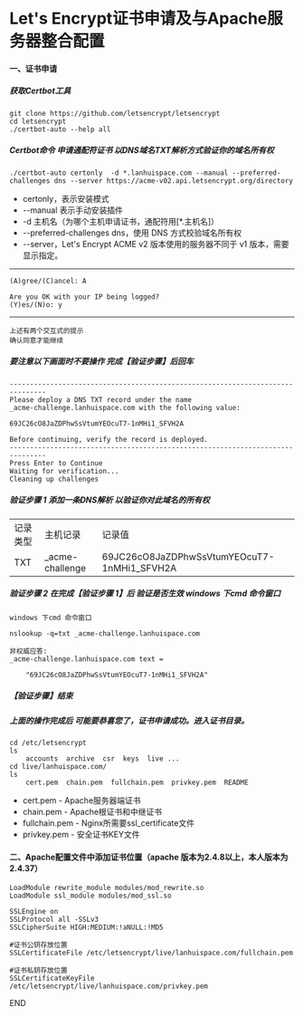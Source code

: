 # Let's Encrypt证书申请及与Apache服务器整合配置
####	一、证书申请
##### 获取Certbot工具
	git clone https://github.com/letsencrypt/letsencrypt
	cd letsencrypt
	./certbot-auto --help all
	
##### Certbot命令 申请通配符证书 以DNS域名TXT解析方式验证你的域名所有权
	./certbot-auto certonly  -d *.lanhuispace.com --manual --preferred-challenges dns --server https://acme-v02.api.letsencrypt.org/directory 
	
*	certonly，表示安装模式
*	--manual 表示手动安装插件
*	-d 主机名（为哪个主机申请证书，通配符用[*.主机名]）
*	--preferred-challenges dns，使用 DNS 方式校验域名所有权
*	--server，Let's Encrypt ACME v2 版本使用的服务器不同于 v1 版本，需要显示指定。
	
-------------------------------------------------------------------------------
	(A)gree/(C)ancel: A
	
	Are you OK with your IP being logged?
	(Y)es/(N)o: y
-------------------------------------------------------------------------------
	
	上述有两个交互式的提示
	确认同意才能继续

#####	要注意以下画面时不要操作 完成【验证步骤】后回车
	-------------------------------------------------------------------------------
	Please deploy a DNS TXT record under the name
	_acme-challenge.lanhuispace.com with the following value:

	69JC26cO8JaZDPhwSsVtumYEOcuT7-1nMHi1_SFVH2A

	Before continuing, verify the record is deployed.
	-------------------------------------------------------------------------------
	Press Enter to Continue
	Waiting for verification...
	Cleaning up challenges
#####	验证步骤 1 添加一条DNS解析 以验证你对此域名的所有权
<div>
	<table border="0">
		<tr>
			<td>记录类型</td>
			<td>主机记录</td>
			<td>记录值</td>
		</tr>
		<tr>
			<td>TXT</td>
			<td>_acme-challenge</td>
			<td>69JC26cO8JaZDPhwSsVtumYEOcuT7-1nMHi1_SFVH2A</td>
		</tr>
	</table>
</div>

#####	验证步骤 2 在完成【验证步骤 1】后 验证是否生效 windows 下cmd 命令窗口
	windows 下cmd 命令窗口
	
	nslookup -q=txt _acme-challenge.lanhuispace.com
	
	非权威应答:
	_acme-challenge.lanhuispace.com text =

        "69JC26cO8JaZDPhwSsVtumYEOcuT7-1nMHi1_SFVH2A"

	
#####	【验证步骤】结束

#####	上面的操作完成后 可能要恭喜您了，证书申请成功。进入证书目录。

	cd /etc/letsencrypt
	ls
		accounts  archive  csr  keys  live ...
	cd live/lanhuispace.com/
	ls 
		cert.pem  chain.pem  fullchain.pem  privkey.pem  README

*	cert.pem  		- Apache服务器端证书
*	chain.pem  		- Apache根证书和中继证书
*	fullchain.pem	- Nginx所需要ssl_certificate文件
*	privkey.pem 	- 安全证书KEY文件
		
####	二、Apache配置文件中添加证书位置（apache 版本为2.4.8以上，本人版本为2.4.37）
	
	LoadModule rewrite_module modules/mod_rewrite.so
	LoadModule ssl_module modules/mod_ssl.so
	
	SSLEngine on
	SSLProtocol all -SSLv3
	SSLCipherSuite HIGH:MEDIUM:!aNULL:!MD5
	
	#证书公钥存放位置
	SSLCertificateFile /etc/letsencrypt/live/lanhuispace.com/fullchain.pem

	#证书私钥存放位置
	SSLCertificateKeyFile /etc/letsencrypt/live/lanhuispace.com/privkey.pem

END
 
	
